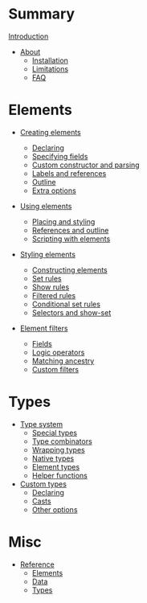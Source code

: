 # Summary

[Introduction](./README.md)

- [About](./about/README.md)
  - [Installation](./about/installation.md)
  - [Limitations](./about/limitations.md)
  - [FAQ](./about/faq.md)

# Elements

- [Creating elements](./elements/creating/README.md)
  - [Declaring](./elements/creating/declaring.md)
  - [Specifying fields](./elements/creating/fields.md)
  - [Custom constructor and parsing](./elements/creating/overriding-constr.md)
  - [Labels and references](./elements/creating/labels-refs.md)
  - [Outline](./elements/creating/outline.md)
  - [Extra options](./elements/creating/extra-options.md)

- [Using elements](./elements/using/README.md)
  - [Placing and styling](./elements/using/styling.md)
  - [References and outline]()
  - [Scripting with elements](./elements/using/scripting.md)

- [Styling elements](./elements/styling/README.md)
  - [Constructing elements](./elements/styling/constructing.md)
  - [Set rules](./elements/styling/set-rules.md)
  - [Show rules](./elements/styling/show-rules.md)
  - [Filtered rules](./elements/styling/filtered-rules.md)
  - [Conditional set rules]()
  - [Selectors and show-set]()

- [Element filters](./elements/filters/README.md)
  - [Fields](./elements/filters/fields.md)
  - [Logic operators]()
  - [Matching ancestry]()
  - [Custom filters]()

# Types

- [Type system](./types/type-system/README.md)
  - [Special types](./types/type-system/special-types.md)
  - [Type combinators](./types/type-system/type-combinators.md)
  - [Wrapping types](./types/type-system/wrapping-types.md)
  - [Native types](./types/type-system/native-types.md)
  - [Element types](./types/type-system/element-types.md)
  - [Helper functions](./types/type-system/helper-functions.md)
- [Custom types](./types/custom-types/README.md)
  - [Declaring](./types/custom-types/declaring.md)
  - [Casts](./types/custom-types/casts.md)
  - [Other options](./types/custom-types/other-options.md)

# Misc

- [Reference](./misc/reference/README.md)
  - [Elements](./misc/reference/elements.md)
  - [Data](./misc/reference/data.md)
  - [Types]()
